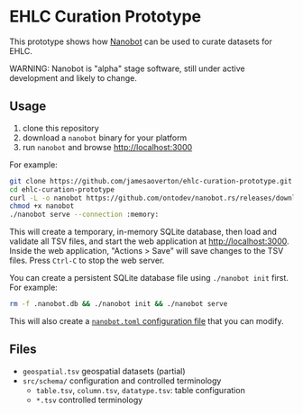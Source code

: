 # EHLC Curation Prototype

This prototype shows how [Nanobot](https://github.com/ontodev/nanobot.rs)
can be used to curate datasets for EHLC.

WARNING: Nanobot is "alpha" stage software,
still under active development and likely to change.

## Usage

1. clone this repository
2. download a `nanobot` binary for your platform
3. run `nanobot` and browse <http://localhost:3000>

For example:

```sh
git clone https://github.com/jamesaoverton/ehlc-curation-prototype.git
cd ehlc-curation-prototype
curl -L -o nanobot https://github.com/ontodev/nanobot.rs/releases/download/v2024-07-29/nanobot-v20240729-x86_64-linux
chmod +x nanobot
./nanobot serve --connection :memory:
```

This will create a temporary, in-memory SQLite database,
then load and validate all TSV files,
and start the web application at <http://localhost:3000>.
Inside the web application,
"Actions > Save" will save changes to the TSV files.
Press `Ctrl-C` to stop the web server.

You can create a persistent SQLite database file using `./nanobot init` first.
For example:

```sh
rm -f .nanobot.db && ./nanobot init && ./nanobot serve
```

This will also create a
[`nanobot.toml` configuration file](https://github.com/ontodev/nanobot.rs/blob/main/doc/config.md)
that you can modify.

## Files

- `geospatial.tsv` geospatial datasets (partial)
- `src/schema/` configuration and controlled terminology
  - `table.tsv`, `column.tsv`, `datatype.tsv`: table configuration
  - `*.tsv` controlled terminology
